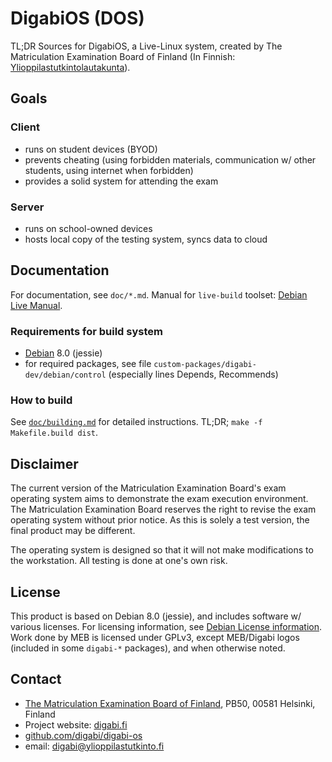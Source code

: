 DigabiOS (DOS)
================================
TL;DR Sources for DigabiOS, a Live-Linux system, created by The 
Matriculation Examination Board of Finland (In Finnish: 
[Ylioppilastutkintolautakunta](http://www.ylioppilastutkinto.fi/)).


## Goals

### Client

 * runs on student devices (BYOD)
 * prevents cheating (using forbidden materials, communication w/ other 
  students, using internet when forbidden)
 * provides a solid system for attending the exam


### Server

 * runs on school-owned devices
 * hosts local copy of the testing system, syncs data to cloud

## Documentation
For documentation, see `doc/*.md`. Manual for `live-build` toolset: 
[Debian Live Manual](http://live.debian.net/manual/3.x/).

### Requirements for build system
 * [Debian](http://www.debian.org/) 8.0 (jessie)
 * for required packages, see file 
 `custom-packages/digabi-dev/debian/control` (especially lines Depends, 
 Recommends)


### How to build
See [`doc/building.md`](doc/building.md) for detailed instructions. TL;DR; `make -f Makefile.build dist`.


## Disclaimer
The current version of the Matriculation Examination Board's exam 
operating system aims to demonstrate the exam execution environment. 
The Matriculation Examination Board reserves the right to revise the 
exam operating system without prior notice.  As this is solely a test 
version, the final product may be different.

The operating system is designed so that it will not make modifications 
to the workstation. All testing is done at one's own risk.


## License
This product is based on Debian 8.0 (jessie), and includes 
software w/ various licenses. For licensing information, see [Debian 
License information](http://www.debian.org/legal/licenses/). Work done 
by MEB is licensed under GPLv3, except MEB/Digabi logos (included in 
some `digabi-*` packages), and when otherwise noted.


## Contact
 * [The Matriculation Examination Board of Finland](http://www.ylioppilastutkinto.fi/), PB50, 00581 Helsinki, Finland
 * Project website: [digabi.fi](https://digabi.fi/)
 * [github.com/digabi/digabi-os](https://github.com/digabi/digabi-os)
 * email: [digabi@ylioppilastutkinto.fi](mailto:digabi@ylioppilastutkinto.fi)
